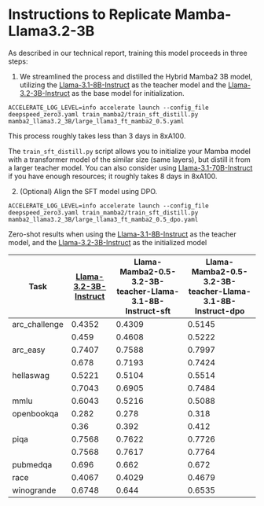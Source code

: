 # Instructions to Replicate Mamba-Llama3.2-3B

As described in our technical report, training this model proceeds in three steps:

1. We streamlined the process and distilled the Hybrid Mamba2 3B model, utilizing the [Llama-3.1-8B-Instruct](https://huggingface.co/meta-llama/Llama-3.1-8B-Instruct) as the teacher model and the [Llama-3.2-3B-Instruct](https://huggingface.co/meta-llama/Llama-3.2-3B-Instruct) as the base model for initialization.

```
ACCELERATE_LOG_LEVEL=info accelerate launch --config_file deepspeed_zero3.yaml train_mamba2/train_sft_distill.py mamba2_llama3.2_3B/large_llama3_ft_mamba2_0.5.yaml
```

This process roughly takes less than 3 days in 8xA100.

The ```train_sft_distill.py``` script allows you to initialize your Mamba model with a transformer model of the similar size (same layers), but distill it from a larger teacher model. You can also consider using [Llama-3.1-70B-Instruct](https://huggingface.co/meta-llama/Llama-3.1-70B-Instruct) if you have enough resources; it roughly takes 8 days in 8xA100.

2. (Optional) Align the SFT model using DPO.

```
ACCELERATE_LOG_LEVEL=info accelerate launch --config_file deepspeed_zero3.yaml train_mamba2/train_sft_distill.py mamba2_llama3.2_3B/large_llama3_ft_mamba2_0.5_dpo.yaml
```

Zero-shot results when using the [Llama-3.1-8B-Instruct](https://huggingface.co/meta-llama/Llama-3.1-8B-Instruct) as the teacher model, and the [Llama-3.2-3B-Instruct](https://huggingface.co/meta-llama/Llama-3.2-3B-Instruct) as the initialized model

| Task         | [Llama-3.2-3B-Instruct](https://huggingface.co/meta-llama/Llama-3.2-3B-Instruct) | Llama-Mamba2-0.5-3.2-3B-teacher-Llama-3.1-8B-Instruct-sft | Llama-Mamba2-0.5-3.2-3B-teacher-Llama-3.1-8B-Instruct-dpo |
|--------------|-----------------|--------------------------------------------------------------|------------------------------------------------------------------|
| arc_challenge| 0.4352          | 0.4309                                                       | 0.5145                                                          |
|              | 0.459           | 0.4608                                                       | 0.5222                                                          |
| arc_easy     | 0.7407          | 0.7588                                                       | 0.7997                                                          |
|              | 0.678           | 0.7193                                                       | 0.7424                                                          |
| hellaswag    | 0.5221          | 0.5104                                                       | 0.5514                                                          |
|              | 0.7043          | 0.6905                                                       | 0.7484                                                          |
| mmlu         | 0.6043          | 0.5216                                                       | 0.5088                                                          |
| openbookqa   | 0.282           | 0.278                                                        | 0.318                                                           |
|              | 0.36            | 0.392                                                        | 0.412                                                           |
| piqa         | 0.7568          | 0.7622                                                       | 0.7726                                                          |
|              | 0.7568          | 0.7617                                                       | 0.7764                                                          |
| pubmedqa     | 0.696           | 0.662                                                        | 0.672                                                           |
| race         | 0.4067          | 0.4029                                                       | 0.4679                                                          |
| winogrande   | 0.6748          | 0.644                                                        | 0.6535                                                          |


